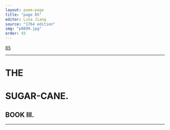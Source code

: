 ```yaml
---
layout: poem-page
title: "page 85"
editor: Lina Jiang
source: "1764 edition"
img: "p0099.jpg"
order: 93
---
```



[85]({{site.baseurl}}/images/{{page.img}})

---  

# THE

# SUGAR-CANE.


## BOOK III.  

---
